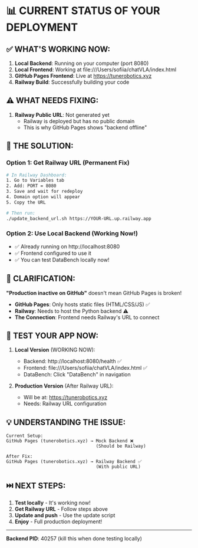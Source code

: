 # 📊 CURRENT STATUS OF YOUR DEPLOYMENT

## ✅ WHAT'S WORKING NOW:

1. **Local Backend**: Running on your computer (port 8080)
2. **Local Frontend**: Working at file:///Users/sofiia/chatVLA/index.html
3. **GitHub Pages Frontend**: Live at https://tunerobotics.xyz
4. **Railway Build**: Successfully building your code

## ⚠️ WHAT NEEDS FIXING:

1. **Railway Public URL**: Not generated yet
   - Railway is deployed but has no public domain
   - This is why GitHub Pages shows "backend offline"

## 🎯 THE SOLUTION:

### Option 1: Get Railway URL (Permanent Fix)
```bash
# In Railway Dashboard:
1. Go to Variables tab
2. Add: PORT = 8080
3. Save and wait for redeploy
4. Domain option will appear
5. Copy the URL

# Then run:
./update_backend_url.sh https://YOUR-URL.up.railway.app
```

### Option 2: Use Local Backend (Working Now!)
- ✅ Already running on http://localhost:8080
- ✅ Frontend configured to use it
- ✅ You can test DataBench locally now!

## 📝 CLARIFICATION:

**"Production inactive on GitHub"** doesn't mean GitHub Pages is broken!

- **GitHub Pages**: Only hosts static files (HTML/CSS/JS) ✅
- **Railway**: Needs to host the Python backend ⚠️
- **The Connection**: Frontend needs Railway's URL to connect

## 🚀 TEST YOUR APP NOW:

1. **Local Version** (WORKING NOW):
   - Backend: http://localhost:8080/health ✅
   - Frontend: file:///Users/sofiia/chatVLA/index.html ✅
   - DataBench: Click "DataBench" in navigation

2. **Production Version** (After Railway URL):
   - Will be at: https://tunerobotics.xyz
   - Needs: Railway URL configuration

## 💡 UNDERSTANDING THE ISSUE:

```
Current Setup:
GitHub Pages (tunerobotics.xyz) → Mock Backend ❌
                                  (Should be Railway)

After Fix:
GitHub Pages (tunerobotics.xyz) → Railway Backend ✅
                                  (With public URL)
```

## ⏭️ NEXT STEPS:

1. **Test locally** - It's working now!
2. **Get Railway URL** - Follow steps above
3. **Update and push** - Use the update script
4. **Enjoy** - Full production deployment!

---

**Backend PID**: 40257 (kill this when done testing locally)
